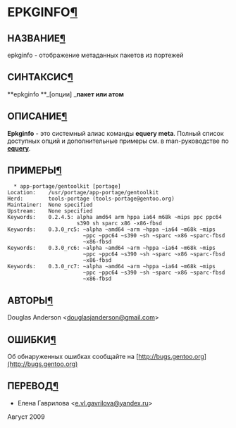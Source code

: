 # EPKGINFO[¶](#EPKGINFO)

## НАЗВАНИЕ[¶](#НАЗВАНИЕ)
epkginfo - отображение метаданных пакетов из портежей 

## СИНТАКСИС[¶](#СИНТАКСИС)

**epkginfo **_\[опции\] _**пакет или атом**

## ОПИСАНИЕ[¶](#ОПИСАНИЕ)

**Epkginfo** - это системный алиас команды **equery meta**. Полный список доступных опций и дополнительные примеры см. в man-руководстве по **[equery](.html)**.

## ПРИМЕРЫ[¶](#ПРИМЕРЫ)

    
      * app-portage/gentoolkit [portage] 
    Location:    /usr/portage/app-portage/gentoolkit 
    Herd:        tools-portage (tools-portage@gentoo.org) 
    Maintainer:  None specified 
    Upstream:    None specified 
    Keywords:    0.2.4.5: alpha amd64 arm hppa ia64 m68k ~mips ppc ppc64 
                          s390 sh sparc x86 -x86-fbsd 
    Keywords:    0.3.0_rc5: ~alpha ~amd64 ~arm ~hppa ~ia64 ~m68k ~mips 
                            ~ppc ~ppc64 ~s390 ~sh ~sparc ~x86 ~sparc-fbsd 
                            ~x86-fbsd 
    Keywords:    0.3.0_rc6: ~alpha ~amd64 ~arm ~hppa ~ia64 ~m68k ~mips 
                            ~ppc ~ppc64 ~s390 ~sh ~sparc ~x86 ~sparc-fbsd 
                            ~x86-fbsd 
    Keywords:    0.3.0_rc7: ~alpha ~amd64 ~arm ~hppa ~ia64 ~m68k ~mips 
                            ~ppc ~ppc64 ~s390 ~sh ~sparc ~x86 ~sparc-fbsd 
                            ~x86-fbsd 
    

## АВТОРЫ[¶](#АВТОРЫ)

Douglas Anderson <[douglasjanderson@gmail.com](mailto:douglasjanderson@gmail.com)\>

## ОШИБКИ[¶](#ОШИБКИ)

Об обнаруженных ошибках сообщайте на [http://bugs.gentoo.org](http://bugs.gentoo.org)

## ПЕРЕВОД[¶](#ПЕРЕВОД)

* Елена Гаврилова <[e.vl.gavrilova@yandex.ru](mailto:e.vl.gavrilova@yandex.ru)\>

  
Август 2009